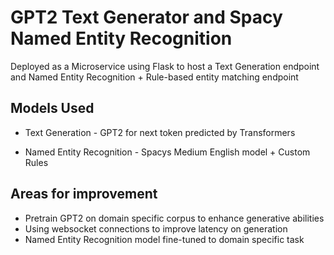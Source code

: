 # GPT2 Text Generator and Spacy Named Entity Recognition

Deployed as a Microservice using Flask to host a Text Generation endpoint and Named Entity Recognition + Rule-based entity matching endpoint

## Models Used

- Text Generation - GPT2 for next token predicted by Transformers

- Named Entity Recognition - Spacys Medium English model + Custom Rules

## Areas for improvement

- Pretrain GPT2 on domain specific corpus to enhance generative abilities
- Using websocket connections to improve latency on generation
- Named Entity Recognition model fine-tuned to domain specific task